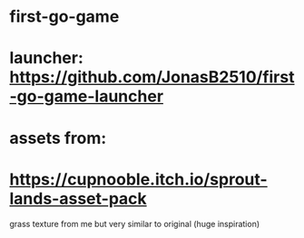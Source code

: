 # first-go-game

# launcher: https://github.com/JonasB2510/first-go-game-launcher

# assets from:
# https://cupnooble.itch.io/sprout-lands-asset-pack
grass texture from me but very similar to original (huge inspiration)
